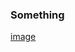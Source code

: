 ### Something
[image](https://github.com/user-attachments/assets/879fd22e-7e60-4c1a-af41-97ec01b9a132)
